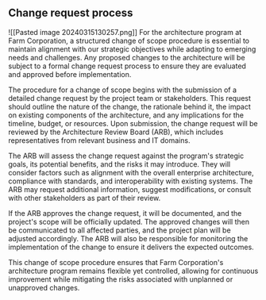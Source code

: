 ## Change request process

![[Pasted image 20240315130257.png]]
For the architecture program at Farm Corporation, a structured change of scope procedure is essential to maintain alignment with our strategic objectives while adapting to emerging needs and challenges. Any proposed changes to the architecture will be subject to a formal change request process to ensure they are evaluated and approved before implementation.

The procedure for a change of scope begins with the submission of a detailed change request by the project team or stakeholders. This request should outline the nature of the change, the rationale behind it, the impact on existing components of the architecture, and any implications for the timeline, budget, or resources. Upon submission, the change request will be reviewed by the Architecture Review Board (ARB), which includes representatives from relevant business and IT domains.

The ARB will assess the change request against the program's strategic goals, its potential benefits, and the risks it may introduce. They will consider factors such as alignment with the overall enterprise architecture, compliance with standards, and interoperability with existing systems. The ARB may request additional information, suggest modifications, or consult with other stakeholders as part of their review.

If the ARB approves the change request, it will be documented, and the project's scope will be officially updated. The approved changes will then be communicated to all affected parties, and the project plan will be adjusted accordingly. The ARB will also be responsible for monitoring the implementation of the change to ensure it delivers the expected outcomes.

This change of scope procedure ensures that Farm Corporation's architecture program remains flexible yet controlled, allowing for continuous improvement while mitigating the risks associated with unplanned or unapproved changes.